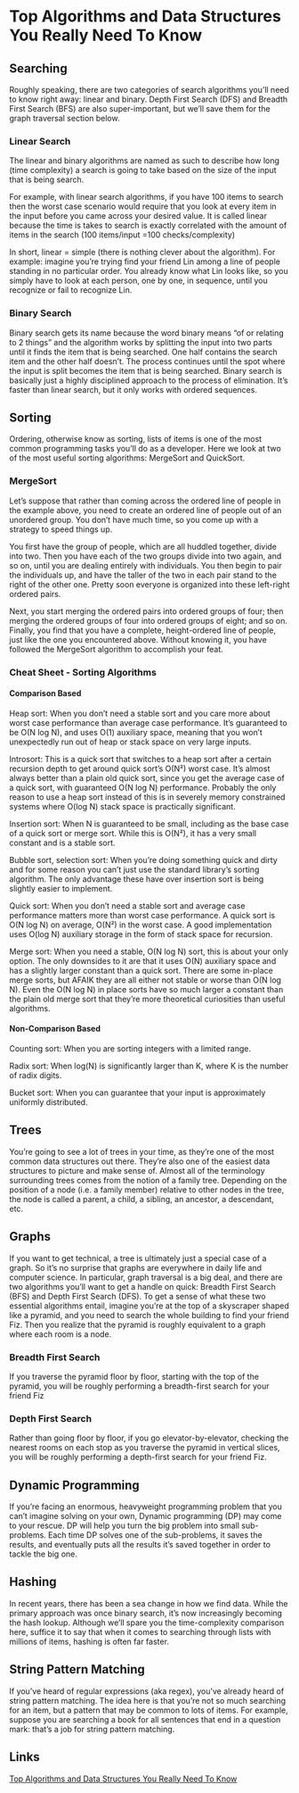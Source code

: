 # Top Algorithms and Data Structures You Really Need To Know

## Searching

Roughly speaking, there are two categories of search algorithms you’ll need to know right away: linear and binary. Depth First Search (DFS) and Breadth First Search (BFS) are also super-important, but we’ll save them for the graph traversal section below.

### Linear Search

The linear and binary algorithms are named as such to describe how long (time complexity) a search is going to take based on the size of the input that is being search.

For example, with linear search algorithms, if you have 100 items to search then the worst case scenario would require that you look at every item in the input before you came across your desired value. It is called linear because the time is takes to search is exactly correlated with the amount of items in the search (100 items/input =100 checks/complexity)

In short, linear = simple (there is nothing clever about the algorithm). For example: imagine you’re trying find your friend Lin among a line of people standing in no particular order. You already know what Lin looks like, so you simply have to look at each person, one by one, in sequence, until you recognize or fail to recognize Lin.

### Binary Search

Binary search gets its name because the word binary means “of or relating to 2 things” and the algorithm works by splitting the input into two parts until it finds the item that is being searched. One half contains the search item and the other half doesn’t. The process continues until the spot where the input is split becomes the item that is being searched. Binary search is basically just a highly disciplined approach to the process of elimination. It’s faster than linear search, but it only works with ordered sequences.

## Sorting

Ordering, otherwise know as sorting, lists of items is one of the most common programming tasks you’ll do as a developer. Here we look at two of the most useful sorting algorithms: MergeSort and QuickSort.

### MergeSort

Let’s suppose that rather than coming across the ordered line of people in the example above, you need to create an ordered line of people out of an unordered group. You don’t have much time, so you come up with a strategy to speed things up.

You first have the group of people, which are all huddled together, divide into two. Then you have each of the two groups divide into two again, and so on, until you are dealing entirely with individuals. You then begin to pair the individuals up, and have the taller of the two in each pair stand to the right of the other one. Pretty soon everyone is organized into these left-right ordered pairs.

Next, you start merging the ordered pairs into ordered groups of four; then merging the ordered groups of four into ordered groups of eight; and so on. Finally, you find that you have a complete, height-ordered line of people, just like the one you encountered above. Without knowing it, you have followed the MergeSort algorithm to accomplish your feat.

### Cheat Sheet - Sorting Algorithms

#### Comparison Based

Heap sort: When you don’t need a stable sort and you care more about worst case performance than average case performance. It’s guaranteed to be O(N log N), and uses O(1) auxiliary space, meaning that you won’t unexpectedly run out of heap or stack space on very large inputs.

Introsort: This is a quick sort that switches to a heap sort after a certain recursion depth to get around quick sort’s O(N²) worst case. It’s almost always better than a plain old quick sort, since you get the average case of a quick sort, with guaranteed O(N log N) performance. Probably the only reason to use a heap sort instead of this is in severely memory constrained systems where O(log N) stack space is practically significant.

Insertion sort: When N is guaranteed to be small, including as the base case of a quick sort or merge sort. While this is O(N²), it has a very small constant and is a stable sort.

Bubble sort, selection sort: When you’re doing something quick and dirty and for some reason you can’t just use the standard library’s sorting algorithm. The only advantage these have over insertion sort is being slightly easier to implement.

Quick sort: When you don’t need a stable sort and average case performance matters more than worst case performance. A quick sort is O(N log N) on average, O(N²) in the worst case. A good implementation uses O(log N) auxiliary storage in the form of stack space for recursion.

Merge sort: When you need a stable, O(N log N) sort, this is about your only option. The only downsides to it are that it uses O(N) auxiliary space and has a slightly larger constant than a quick sort. There are some in-place merge sorts, but AFAIK they are all either not stable or worse than O(N log N). Even the O(N log N) in place sorts have so much larger a constant than the plain old merge sort that they’re more theoretical curiosities than useful algorithms.

#### Non-Comparison Based

Counting sort: When you are sorting integers with a limited range.

Radix sort: When log(N) is significantly larger than K, where K is the number of radix digits.

Bucket sort: When you can guarantee that your input is approximately uniformly distributed.

## Trees

You’re going to see a lot of trees in your time, as they’re one of the most common data structures out there. They’re also one of the easiest data structures to picture and make sense of. Almost all of the terminology surrounding trees comes from the notion of a family tree. Depending on the position of a node (i.e. a family member) relative to other nodes in the tree, the node is called a parent, a child, a sibling, an ancestor, a descendant, etc.

## Graphs

If you want to get technical, a tree is ultimately just a special case of a graph. So it’s no surprise that graphs are everywhere in daily life and computer science. In particular, graph traversal is a big deal, and there are two algorithms you’ll want to get a handle on quick: Breadth First Search (BFS) and Depth First Search (DFS). To get a sense of what these two essential algorithms entail, imagine you’re at the top of a skyscraper shaped like a pyramid, and you need to search the whole building to find your friend Fiz. Then you realize that the pyramid is roughly equivalent to a graph where each room is a node.

### Breadth First Search

If you traverse the pyramid floor by floor, starting with the top of the pyramid, you will be roughly performing a breadth-first search for your friend Fiz

### Depth First Search

Rather than going floor by floor, if you go elevator-by-elevator, checking the nearest rooms on each stop as you traverse the pyramid in vertical slices, you will be roughly performing a depth-first search for your friend Fiz.

## Dynamic Programming

If you’re facing an enormous, heavyweight programming problem that you can’t imagine solving on your own, Dynamic programming (DP) may come to your rescue. DP will help you turn the big problem into small sub-problems. Each time DP solves one of the sub-problems, it saves the results, and eventually puts all the results it’s saved together in order to tackle the big one.

## Hashing

In recent years, there has been a sea change in how we find data. While the primary approach was once binary search, it’s now increasingly becoming the hash lookup. Although we’ll spare you the time-complexity comparison here, suffice it to say that when it comes to searching through lists with millions of items, hashing is often far faster.

## String Pattern Matching

If you’ve heard of regular expressions (aka regex), you’ve already heard of string pattern matching. The idea here is that you’re not so much searching for an item, but a pattern that may be common to lots of items. For example, suppose you are searching a book for all sentences that end in a question mark: that’s a job for string pattern matching.

## Links

[Top Algorithms and Data Structures You Really Need To Know](https://medium.com/data-science/top-algorithms-and-data-structures-you-really-need-to-know-ab9a2a91c7b5)
